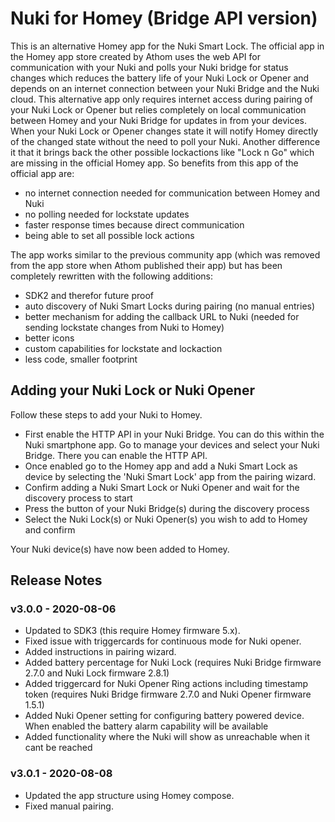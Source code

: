 # Nuki for Homey (Bridge API version)
This is an alternative Homey app for the Nuki Smart Lock. The official app in the Homey app store created by Athom uses the web API for communication with your Nuki and polls your Nuki bridge for status changes which reduces the battery life of your Nuki Lock or Opener and depends on an internet connection between your Nuki Bridge and the Nuki cloud. This alternative app only requires internet access during pairing of your Nuki Lock or Opener but relies completely on local communication between Homey and your Nuki Bridge for updates in from your devices. When your Nuki Lock or Opener changes state it will notify Homey directly of the changed state without the need to poll your Nuki. Another difference it that it brings back the other possible lockactions like "Lock n Go" which are missing in the official Homey app. So benefits from this app of the official app are:
* no internet connection needed for communication between Homey and Nuki
* no polling needed for lockstate updates
* faster response times because direct communication
* being able to set all possible lock actions

The app works similar to the previous community app (which was removed from the app store when Athom published their app) but has been completely rewritten with the following additions:
- SDK2 and therefor future proof
- auto discovery of Nuki Smart Locks during pairing (no manual entries)
- better mechanism for adding the callback URL to Nuki (needed for sending lockstate changes from Nuki to Homey)
- better icons
- custom capabilities for lockstate and lockaction
- less code, smaller footprint

## Adding your Nuki Lock or Nuki Opener
Follow these steps to add your Nuki to Homey.
* First enable the HTTP API in your Nuki Bridge. You can do this within the Nuki smartphone app. Go to manage your devices and select your Nuki Bridge. There you can enable the HTTP API.
* Once enabled go to the Homey app and add a Nuki Smart Lock as device by selecting the 'Nuki Smart Lock' app from the pairing wizard.
* Confirm adding a Nuki Smart Lock or Nuki Opener and wait for the discovery process to start
* Press the button of your Nuki Bridge(s) during the discovery process
* Select the Nuki Lock(s) or Nuki Opener(s) you wish to add to Homey and confirm

Your Nuki device(s) have now been added to Homey.

## Release Notes
### v3.0.0 - 2020-08-06
* Updated to SDK3 (this require Homey firmware 5.x).
* Fixed issue with triggercards for continuous mode for Nuki opener.
* Added instructions in pairing wizard.
* Added battery percentage for Nuki Lock (requires Nuki Bridge firmware 2.7.0 and Nuki Lock firmware 2.8.1)
* Added triggercard for Nuki Opener Ring actions including timestamp token (requires Nuki Bridge firmware 2.7.0 and Nuki Opener firmware 1.5.1)
* Added Nuki Opener setting for configuring battery powered device. When enabled the battery alarm capability will be available
* Added functionality where the Nuki will show as unreachable when it cant be reached

### v3.0.1 - 2020-08-08
* Updated the app structure using Homey compose.
* Fixed manual pairing.
